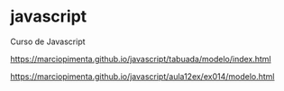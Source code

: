 # javascript
 Curso de Javascript


https://marciopimenta.github.io/javascript/tabuada/modelo/index.html

https://marciopimenta.github.io/javascript/aula12ex/ex014/modelo.html
